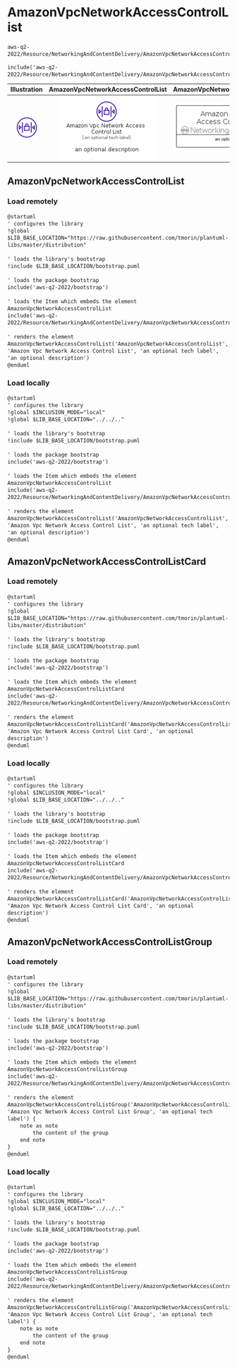 # AmazonVpcNetworkAccessControlList


```text
aws-q2-2022/Resource/NetworkingAndContentDelivery/AmazonVpcNetworkAccessControlList
```

```text
include('aws-q2-2022/Resource/NetworkingAndContentDelivery/AmazonVpcNetworkAccessControlList')
```



| Illustration | AmazonVpcNetworkAccessControlList | AmazonVpcNetworkAccessControlListCard | AmazonVpcNetworkAccessControlListGroup |
| :---: | :---: | :---: | :---: |
| ![illustration for Illustration](../../../aws-q2-2022/Resource/NetworkingAndContentDelivery/AmazonVpcNetworkAccessControlList.png) | ![illustration for AmazonVpcNetworkAccessControlList](../../../aws-q2-2022/Resource/NetworkingAndContentDelivery/AmazonVpcNetworkAccessControlList.Local.png) | ![illustration for AmazonVpcNetworkAccessControlListCard](../../../aws-q2-2022/Resource/NetworkingAndContentDelivery/AmazonVpcNetworkAccessControlListCard.Local.png) | ![illustration for AmazonVpcNetworkAccessControlListGroup](../../../aws-q2-2022/Resource/NetworkingAndContentDelivery/AmazonVpcNetworkAccessControlListGroup.Local.png) |




## AmazonVpcNetworkAccessControlList

### Load remotely
```plantuml
@startuml
' configures the library
!global $LIB_BASE_LOCATION="https://raw.githubusercontent.com/tmorin/plantuml-libs/master/distribution"

' loads the library's bootstrap
!include $LIB_BASE_LOCATION/bootstrap.puml

' loads the package bootstrap
include('aws-q2-2022/bootstrap')

' loads the Item which embeds the element AmazonVpcNetworkAccessControlList
include('aws-q2-2022/Resource/NetworkingAndContentDelivery/AmazonVpcNetworkAccessControlList')

' renders the element
AmazonVpcNetworkAccessControlList('AmazonVpcNetworkAccessControlList', 'Amazon Vpc Network Access Control List', 'an optional tech label', 'an optional description')
@enduml
```

### Load locally
```plantuml
@startuml
' configures the library
!global $INCLUSION_MODE="local"
!global $LIB_BASE_LOCATION="../../.."

' loads the library's bootstrap
!include $LIB_BASE_LOCATION/bootstrap.puml

' loads the package bootstrap
include('aws-q2-2022/bootstrap')

' loads the Item which embeds the element AmazonVpcNetworkAccessControlList
include('aws-q2-2022/Resource/NetworkingAndContentDelivery/AmazonVpcNetworkAccessControlList')

' renders the element
AmazonVpcNetworkAccessControlList('AmazonVpcNetworkAccessControlList', 'Amazon Vpc Network Access Control List', 'an optional tech label', 'an optional description')
@enduml
```

## AmazonVpcNetworkAccessControlListCard

### Load remotely
```plantuml
@startuml
' configures the library
!global $LIB_BASE_LOCATION="https://raw.githubusercontent.com/tmorin/plantuml-libs/master/distribution"

' loads the library's bootstrap
!include $LIB_BASE_LOCATION/bootstrap.puml

' loads the package bootstrap
include('aws-q2-2022/bootstrap')

' loads the Item which embeds the element AmazonVpcNetworkAccessControlListCard
include('aws-q2-2022/Resource/NetworkingAndContentDelivery/AmazonVpcNetworkAccessControlList')

' renders the element
AmazonVpcNetworkAccessControlListCard('AmazonVpcNetworkAccessControlListCard', 'Amazon Vpc Network Access Control List Card', 'an optional description')
@enduml
```

### Load locally
```plantuml
@startuml
' configures the library
!global $INCLUSION_MODE="local"
!global $LIB_BASE_LOCATION="../../.."

' loads the library's bootstrap
!include $LIB_BASE_LOCATION/bootstrap.puml

' loads the package bootstrap
include('aws-q2-2022/bootstrap')

' loads the Item which embeds the element AmazonVpcNetworkAccessControlListCard
include('aws-q2-2022/Resource/NetworkingAndContentDelivery/AmazonVpcNetworkAccessControlList')

' renders the element
AmazonVpcNetworkAccessControlListCard('AmazonVpcNetworkAccessControlListCard', 'Amazon Vpc Network Access Control List Card', 'an optional description')
@enduml
```

## AmazonVpcNetworkAccessControlListGroup

### Load remotely
```plantuml
@startuml
' configures the library
!global $LIB_BASE_LOCATION="https://raw.githubusercontent.com/tmorin/plantuml-libs/master/distribution"

' loads the library's bootstrap
!include $LIB_BASE_LOCATION/bootstrap.puml

' loads the package bootstrap
include('aws-q2-2022/bootstrap')

' loads the Item which embeds the element AmazonVpcNetworkAccessControlListGroup
include('aws-q2-2022/Resource/NetworkingAndContentDelivery/AmazonVpcNetworkAccessControlList')

' renders the element
AmazonVpcNetworkAccessControlListGroup('AmazonVpcNetworkAccessControlListGroup', 'Amazon Vpc Network Access Control List Group', 'an optional tech label') {
    note as note
        the content of the group
    end note
}
@enduml
```

### Load locally
```plantuml
@startuml
' configures the library
!global $INCLUSION_MODE="local"
!global $LIB_BASE_LOCATION="../../.."

' loads the library's bootstrap
!include $LIB_BASE_LOCATION/bootstrap.puml

' loads the package bootstrap
include('aws-q2-2022/bootstrap')

' loads the Item which embeds the element AmazonVpcNetworkAccessControlListGroup
include('aws-q2-2022/Resource/NetworkingAndContentDelivery/AmazonVpcNetworkAccessControlList')

' renders the element
AmazonVpcNetworkAccessControlListGroup('AmazonVpcNetworkAccessControlListGroup', 'Amazon Vpc Network Access Control List Group', 'an optional tech label') {
    note as note
        the content of the group
    end note
}
@enduml
```

